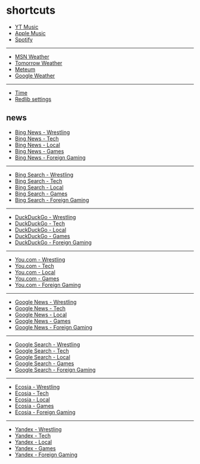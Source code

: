# shortcuts

- [YT Music](https://music.youtube.com)
- [Apple Music](https://music.apple.com)
- [Spotify](https://open.spotify.com)

---

- [MSN Weather](https://www.msn.com/en-us/weather/maps/radar)
- [Tomorrow Weather](https://weather.tomorrow.io)
- [Meteum](https://meteum.ai/weather/search)
- [Google Weather](https://www.google.com/search?q=weather&udm=0&safe=off)

---

- [Time](https://time.is/?c=d3l1_3F_3j1_3Y1_3WXth2i2s.TAXfmrXc1Xo480Xz1Xa1Xb51ea29.4e4185.28571f.2d99db.abbd8.1bb85e.1c3b23Xw1Xv20240528Xh0Xi1XZ1XmXuXB1Xs0)
- [Redlib settings](https://redlib.freedit.eu/settings/restore/?theme=system&front_page=default&layout=card&wide=off&post_sort=top&comment_sort=top&show_nsfw=on&use_hls=off&hide_hls_notification=off&hide_awards=off&fixed_navbar=on&subscriptions=&filters=)

## news

- [Bing News - Wrestling](https://www.bing.com/news/search?q=site%3Aringsidenews.com%20OR%20site%3Awrestlinginc.com%20OR%20site%3Afightful.com&qft=interval%3d"7")
- [Bing News - Tech](https://www.bing.com/news/search?q=msft%20OR%20aapl%20OR%20goog%20OR%20anthropic%20OR%20openai%20OR%20perplexity%20OR%20ios%20OR%20windows%20OR%20starlink&qft=interval%3d"7")
- [Bing News - Local](https://www.bing.com/news/search?q=site%3Anewsinfo.inquirer.net%20OR%20site%3Ainteraksyon.philstar.com%20OR%20site%3Anews.abs-cbn.com%2Fnews%20OR%20site%3Aphilstar.com%2Fnation&qft=interval%3d"7")
- [Bing News - Games](https://www.bing.com/news/search?q=genshin+OR+valorant+OR+%28league+"of+legends"%29+OR+wuthering+OR+%28smash+bros%29+OR+ntes+OR+ttwo+OR+ea&qft=interval%3d"7")
- [Bing News - Foreign Gaming](https://www.bing.com/news/search?q=(%E8%8B%B1%E9%9B%84%E8%81%94%E7%9B%9F+OR+%E6%97%A0%E7%95%8F%E5%A5%91%E7%BA%A6+OR+(%E3%83%AA%E3%83%BC%E3%82%B0%E3%83%BB%E3%82%AA%E3%83%96%E3%83%BB%E3%83%AC%E3%82%B8%E3%82%A7%E3%83%B3%E3%83%89)+OR+%E3%83%B4%E3%82%A1%E3%83%AD%E3%83%A9%E3%83%B3%E3%83%88+OR+(%EB%A6%AC%EA%B7%B8+%EC%98%A4%EB%B8%8C+%EB%A0%88%EC%A0%84%EB%93%9C)+OR+(%EB%B0%9C%EB%A1%9C%EB%9E%80%ED%8A%B8)+OR+valorant+OR+(league+of+legends)+OR+vct+OR+lck+OR+lpl+OR+lec+OR+lcs)+site:weibo.com+OR+site:weibo.cn+OR+site:hupu.com+OR+site:shirataba.net+OR+site:5ch.net+OR+site:nate.com+OR+site:naver.com&qft=interval%3d"7")
<!-- Format: - [Bing News - ](https://www.bing.com/news/search?q=[query]&qft=interval%3d"7") -->

---

- [Bing Search - Wrestling](https://www.bing.com/search?q=site%3Aringsidenews.com%20OR%20site%3Awrestlinginc.com%20OR%20site%3Afightful.com&filters=ex1%3a%22ez1%22&mkt=en-US&setlang=en-us)
- [Bing Search - Tech](https://www.bing.com/search?q=msft%20OR%20aapl%20OR%20goog%20OR%20anthropic%20OR%20openai%20OR%20perplexity%20OR%20ios%20OR%20windows%20OR%20starlink&filters=ex1%3a%22ez1%22&mkt=en-US&setlang=en-us)
- [Bing Search - Local](https://www.bing.com/search?q=site%3Anewsinfo.inquirer.net%20OR%20site%3Ainteraksyon.philstar.com%20OR%20site%3Anews.abs-cbn.com%2Fnews%20OR%20site%3Aphilstar.com%2Fnation&filters=ex1%3a%22ez1%22&mkt=en-US&setlang=en-us)
- [Bing Search - Games](https://www.bing.com/search?q=genshin+OR+valorant+OR+%28league+"of+legends"%29+OR+wuthering+OR+%28smash+bros%29+OR+ntes+OR+ttwo+OR+ea&filters=ex1%3a%22ez1%22&mkt=en-US&setlang=en-us)
- [Bing Search - Foreign Gaming](https://www.bing.com/search?q=(%E8%8B%B1%E9%9B%84%E8%81%94%E7%9B%9F+OR+%E6%97%A0%E7%95%8F%E5%A5%91%E7%BA%A6+OR+(%E3%83%AA%E3%83%BC%E3%82%B0%E3%83%BB%E3%82%AA%E3%83%96%E3%83%BB%E3%83%AC%E3%82%B8%E3%82%A7%E3%83%B3%E3%83%89)+OR+%E3%83%B4%E3%82%A1%E3%83%AD%E3%83%A9%E3%83%B3%E3%83%88+OR+(%EB%A6%AC%EA%B7%B8+%EC%98%A4%EB%B8%8C+%EB%A0%88%EC%A0%84%EB%93%9C)+OR+(%EB%B0%9C%EB%A1%9C%EB%9E%80%ED%8A%B8)+OR+valorant+OR+(league+of+legends)+OR+vct+OR+lck+OR+lpl+OR+lec+OR+lcs)+site:weibo.com+OR+site:weibo.cn+OR+site:hupu.com+OR+site:shirataba.net+OR+site:5ch.net+OR+site:nate.com+OR+site:naver.com&filters=ex1%3a%22ez1%22&mkt=en-US&setlang=en-us)
<!-- Format: - [Bing Search - ](https://www.bing.com/search?q=[query]&filters=ex1%3a%22ez1%22&mkt=en-US&setlang=en-us) -->

---

- [DuckDuckGo - Wrestling](https://duckduckgo.com/?q=site%3Aringsidenews.com%20OR%20site%3Awrestlinginc.com%20OR%20site%3Afightful.com&df=d)
- [DuckDuckGo - Tech](https://duckduckgo.com/?q=msft%20OR%20aapl%20OR%20goog%20OR%20anthropic%20OR%20openai%20OR%20perplexity%20OR%20ios%20OR%20windows%20OR%20starlink&df=d)
- [DuckDuckGo - Local](https://duckduckgo.com/?q=site%3Anewsinfo.inquirer.net%20OR%20site%3Ainteraksyon.philstar.com%20OR%20site%3Anews.abs-cbn.com%2Fnews%20OR%20site%3Aphilstar.com%2Fnation&df=d)
- [DuckDuckGo - Games](https://duckduckgo.com/?q=genshin+OR+valorant+OR+%28league+"of+legends"%29+OR+wuthering+OR+%28smash+bros%29+OR+ntes+OR+ttwo+OR+ea&df=d)
- [DuckDuckGo - Foreign Gaming](https://duckduckgo.com/?q=(%E8%8B%B1%E9%9B%84%E8%81%94%E7%9B%9F+OR+%E6%97%A0%E7%95%8F%E5%A5%91%E7%BA%A6+OR+(%E3%83%AA%E3%83%BC%E3%82%B0%E3%83%BB%E3%82%AA%E3%83%96%E3%83%BB%E3%83%AC%E3%82%B8%E3%82%A7%E3%83%B3%E3%83%89)+OR+%E3%83%B4%E3%82%A1%E3%83%AD%E3%83%A9%E3%83%B3%E3%83%88+OR+(%EB%A6%AC%EA%B7%B8+%EC%98%A4%EB%B8%8C+%EB%A0%88%EC%A0%84%EB%93%9C)+OR+(%EB%B0%9C%EB%A1%9C%EB%9E%80%ED%8A%B8)+OR+valorant+OR+(league+of+legends)+OR+vct+OR+lck+OR+lpl+OR+lec+OR+lcs)+site:weibo.com+OR+site:weibo.cn+OR+site:hupu.com+OR+site:shirataba.net+OR+site:5ch.net+OR+site:nate.com+OR+site:naver.com&df=d)
<!-- Format: - [DuckDuckGo - ](https://duckduckgo.com/?q=[query]&df=d) -->

---

- [You.com - Wrestling](https://you.com/search?q=site%3Aringsidenews.com%20OR%20site%3Awrestlinginc.com%20OR%20site%3Afightful.com)
- [You.com - Tech](https://you.com/search?q=msft%20OR%20aapl%20OR%20goog%20OR%20anthropic%20OR%20openai%20OR%20perplexity%20OR%20ios%20OR%20windows%20OR%20starlink)
- [You.com - Local](https://you.com/search?q=site%3Anewsinfo.inquirer.net%20OR%20site%3Ainteraksyon.philstar.com%20OR%20site%3Anews.abs-cbn.com%2Fnews%20OR%20site%3Aphilstar.com%2Fnation)
- [You.com - Games](https://you.com/search?q=genshin+OR+valorant+OR+%28league+"of+legends"%29+OR+wuthering+OR+%28smash+bros%29+OR+ntes+OR+ttwo+OR+ea)
- [You.com - Foreign Gaming](https://you.com/search?q=(%E8%8B%B1%E9%9B%84%E8%81%94%E7%9B%9F+OR+%E6%97%A0%E7%95%8F%E5%A5%91%E7%BA%A6+OR+(%E3%83%AA%E3%83%BC%E3%82%B0%E3%83%BB%E3%82%AA%E3%83%96%E3%83%BB%E3%83%AC%E3%82%B8%E3%82%A7%E3%83%B3%E3%83%89)+OR+%E3%83%B4%E3%82%A1%E3%83%AD%E3%83%A9%E3%83%B3%E3%83%88+OR+(%EB%A6%AC%EA%B7%B8+%EC%98%A4%EB%B8%8C+%EB%A0%88%EC%A0%84%EB%93%9C)+OR+(%EB%B0%9C%EB%A1%9C%EB%9E%80%ED%8A%B8)+OR+valorant+OR+(league+of+legends)+OR+vct+OR+lck+OR+lpl+OR+lec+OR+lcs)+site:weibo.com+OR+site:weibo.cn+OR+site:hupu.com+OR+site:shirataba.net+OR+site:5ch.net+OR+site:nate.com+OR+site:naver.com)
<!-- Format: - [You.com - ](https://you.com/search?q=[query]) -->

---

- [Google News - Wrestling](https://news.google.com/search?q=site%3Aringsidenews.com%20OR%20site%3Awrestlinginc.com%20OR%20site%3Afightful.com%20when%3A1d)
- [Google News - Tech](https://news.google.com/search?q=msft%20OR%20aapl%20OR%20goog%20OR%20anthropic%20OR%20openai%20OR%20perplexity%20OR%20ios%20OR%20windows%20OR%20starlink%20when%3A1d)
- [Google News - Local](https://news.google.com/search?q=site%3Anewsinfo.inquirer.net%20OR%20site%3Ainteraksyon.philstar.com%20OR%20site%3Anews.abs-cbn.com%2Fnews%20OR%20site%3Aphilstar.com%2Fnation%20when%3A1d)
- [Google News - Games](https://news.google.com/search?q=genshin+OR+valorant+OR+%28league+"of+legends"%29+OR+wuthering+OR+%28smash+bros%29+OR+ntes+OR+ttwo+OR+ea%20when%3A1d)
- [Google News - Foreign Gaming](https://news.google.com/search?q=(%E8%8B%B1%E9%9B%84%E8%81%94%E7%9B%9F+OR+%E6%97%A0%E7%95%8F%E5%A5%91%E7%BA%A6+OR+(%E3%83%AA%E3%83%BC%E3%82%B0%E3%83%BB%E3%82%AA%E3%83%96%E3%83%BB%E3%83%AC%E3%82%B8%E3%82%A7%E3%83%B3%E3%83%89)+OR+%E3%83%B4%E3%82%A1%E3%83%AD%E3%83%A9%E3%83%B3%E3%83%88+OR+(%EB%A6%AC%EA%B7%B8+%EC%98%A4%EB%B8%8C+%EB%A0%88%EC%A0%84%EB%93%9C)+OR+(%EB%B0%9C%EB%A1%9C%EB%9E%80%ED%8A%B8)+OR+valorant+OR+(league+of+legends)+OR+vct+OR+lck+OR+lpl+OR+lec+OR+lcs)+site:weibo.com+OR+site:weibo.cn+OR+site:hupu.com+OR+site:shirataba.net+OR+site:5ch.net+OR+site:nate.com+OR+site:naver.com%20when%3A1d)
<!-- Format: - [Google News - ](https://news.google.com/search?q=[query]%20when%3A1d) -->

---

- [Google Search - Wrestling](https://www.google.com/search?q=site%3Aringsidenews.com%20OR%20site%3Awrestlinginc.com%20OR%20site%3Afightful.com&udm=14&tbs=qdr:d&safe=off)
- [Google Search - Tech](https://www.google.com/search?q=msft%20OR%20aapl%20OR%20goog%20OR%20anthropic%20OR%20openai%20OR%20perplexity%20OR%20ios%20OR%20windows%20OR%20starlink&udm=14&tbs=qdr:d&safe=off)
- [Google Search - Local](https://www.google.com/search?q=site%3Anewsinfo.inquirer.net%20OR%20site%3Ainteraksyon.philstar.com%20OR%20site%3Anews.abs-cbn.com%2Fnews%20OR%20site%3Aphilstar.com%2Fnation&udm=14&tbs=qdr:d&safe=off)
- [Google Search - Games](https://www.google.com/search?q=genshin+OR+valorant+OR+%28league+"of+legends"%29+OR+wuthering+OR+%28smash+bros%29+OR+ntes+OR+ttwo+OR+ea&udm=14&tbs=qdr:d&safe=off)
- [Google Search - Foreign Gaming](https://www.google.com/search?q=(%E8%8B%B1%E9%9B%84%E8%81%94%E7%9B%9F+OR+%E6%97%A0%E7%95%8F%E5%A5%91%E7%BA%A6+OR+(%E3%83%AA%E3%83%BC%E3%82%B0%E3%83%BB%E3%82%AA%E3%83%96%E3%83%BB%E3%83%AC%E3%82%B8%E3%82%A7%E3%83%B3%E3%83%89)+OR+%E3%83%B4%E3%82%A1%E3%83%AD%E3%83%A9%E3%83%B3%E3%83%88+OR+(%EB%A6%AC%EA%B7%B8+%EC%98%A4%EB%B8%8C+%EB%A0%88%EC%A0%84%EB%93%9C)+OR+(%EB%B0%9C%EB%A1%9C%EB%9E%80%ED%8A%B8)+OR+valorant+OR+(league+of+legends)+OR+vct+OR+lck+OR+lpl+OR+lec+OR+lcs)+site:weibo.com+OR+site:weibo.cn+OR+site:hupu.com+OR+site:shirataba.net+OR+site:5ch.net+OR+site:nate.com+OR+site:naver.com&udm=14&tbs=qdr:d&safe=off)
<!-- Format: - [Google Search - ](https://www.google.com/search?q=[query]&udm=14&tbs=qdr:d&safe=off) -->

---

- [Ecosia - Wrestling](https://www.ecosia.org/search?q=site%3Aringsidenews.com%20OR%20site%3Awrestlinginc.com%20OR%20site%3Afightful.com&freshness=day)
- [Ecosia - Tech](https://www.ecosia.org/search?q=msft%20OR%20aapl%20OR%20goog%20OR%20anthropic%20OR%20openai%20OR%20perplexity%20OR%20ios%20OR%20windows%20OR%20starlink&freshness=day)
- [Ecosia - Local](https://www.ecosia.org/search?q=site%3Anewsinfo.inquirer.net%20OR%20site%3Ainteraksyon.philstar.com%20OR%20site%3Anews.abs-cbn.com%2Fnews%20OR%20site%3Aphilstar.com%2Fnation&freshness=day)
- [Ecosia - Games](https://www.ecosia.org/search?q=genshin+OR+valorant+OR+%28league+"of+legends"%29+OR+wuthering+OR+%28smash+bros%29+OR+ntes+OR+ttwo+OR+ea&freshness=day)
- [Ecosia - Foreign Gaming](https://www.ecosia.org/search?q=(%E8%8B%B1%E9%9B%84%E8%81%94%E7%9B%9F+OR+%E6%97%A0%E7%95%8F%E5%A5%91%E7%BA%A6+OR+(%E3%83%AA%E3%83%BC%E3%82%B0%E3%83%BB%E3%82%AA%E3%83%96%E3%83%BB%E3%83%AC%E3%82%B8%E3%82%A7%E3%83%B3%E3%83%89)+OR+%E3%83%B4%E3%82%A1%E3%83%AD%E3%83%A9%E3%83%B3%E3%83%88+OR+(%EB%A6%AC%EA%B7%B8+%EC%98%A4%EB%B8%8C+%EB%A0%88%EC%A0%84%EB%93%9C)+OR+(%EB%B0%9C%EB%A1%9C%EB%9E%80%ED%8A%B8)+OR+valorant+OR+(league+of+legends)+OR+vct+OR+lck+OR+lpl+OR+lec+OR+lcs)+site:weibo.com+OR+site:weibo.cn+OR+site:hupu.com+OR+site:shirataba.net+OR+site:5ch.net+OR+site:nate.com+OR+site:naver.com&freshness=day)
<!-- Format: - [Ecosia - ](https://www.ecosia.org/search?q=[query]&freshness=day) -->

---

- [Yandex - Wrestling](https://yandex.com/search/?text=url%3Aringsidenews.com%2F*+%7C+url%3Awrestlinginc.com%2F*+%7C+url%3Afightful.com%2F*&within=77)
- [Yandex - Tech](https://yandex.com/search/?text=msft%20OR%20aapl%20OR%20goog%20OR%20anthropic%20OR%20openai%20OR%20perplexity%20OR%20ios%20OR%20windows%20OR%20starlink&within=77)
- [Yandex - Local](https://yandex.com/search/?text=url%3Anewsinfo.inquirer.net%2F*+%7C+url%3Ainteraksyon.philstar.com%2F*+%7C+url%3Anews.abs-cbn.com%2Fnews*+%7C+url%3Aphilstar.com%2Fnation*&within=77)
- [Yandex - Games](https://yandex.com/search/?text=genshin+OR+valorant+OR+%28league+"of+legends"%29+OR+wuthering+OR+%28smash+bros%29+OR+ntes+OR+ttwo+OR+ea&within=77)
- [Yandex - Foreign Gaming](https://yandex.com/search?text=(%E8%8B%B1%E9%9B%84%E8%81%94%E7%9B%9F+OR+%E6%97%A0%E7%95%8F%E5%A5%91%E7%BA%A6+OR+(%E3%83%AA%E3%83%BC%E3%82%B0%E3%83%BB%E3%82%AA%E3%83%96%E3%83%BB%E3%83%AC%E3%82%B8%E3%82%A7%E3%83%B3%E3%83%89)+OR+%E3%83%B4%E3%82%A1%E3%83%AD%E3%83%A9%E3%83%B3%E3%83%88+OR+(%EB%A6%AC%EA%B7%B8+%EC%98%A4%EB%B8%8C+%EB%A0%88%EC%A0%84%EB%93%9C)+OR+(%EB%B0%9C%EB%A1%9C%EB%9E%80%ED%8A%B8)+OR+valorant+OR+(league+of+legends)+OR+vct+OR+lck+OR+lpl+OR+lec+OR+lcs)+site:weibo.com+OR+site:weibo.cn+OR+site:hupu.com+OR+site:shirataba.net+OR+site:5ch.net+OR+site:nate.com+OR+site:naver.com&within=77)
<!-- Format: - [Yandex - ](https://yandex.com/search/?text=[query]&within=77) -->
